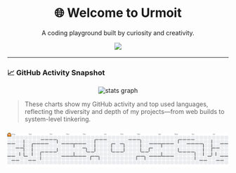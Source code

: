 <div align="center">
  <h1>🌐 Welcome to Urmoit</h1>
  <p>A coding playground built by curiosity and creativity.</p>
  <img src="https://visitor-badge.laobi.icu/badge?page_id=urmoit.urmoit&" />
</div>

---

### 📈 GitHub Activity Snapshot

<div align="center">
  <img src="https://github-readme-stats.vercel.app/api?username=urmoit&hide_title=false&hide_rank=false&show_icons=true&include_all_commits=true&count_private=true&disable_animations=false&theme=dracula&locale=en&hide_border=false&order=1" height="150" alt="stats graph"  />
</div>

> These charts show my GitHub activity and top used languages, reflecting the diversity and depth of my projects—from web builds to system-level tinkering.

###

<picture>
  <source media="(prefers-color-scheme: dark)" srcset="https://raw.githubusercontent.com/urmoit/urmoit/output/pacman-contribution-graph-dark.svg">
  <source media="(prefers-color-scheme: light)" srcset="https://raw.githubusercontent.com/urmoit/urmoit/output/pacman-contribution-graph.svg">
  <img alt="pacman contribution graph" src="https://raw.githubusercontent.com/urmoit/urmoit/output/pacman-contribution-graph.svg">
</picture>
